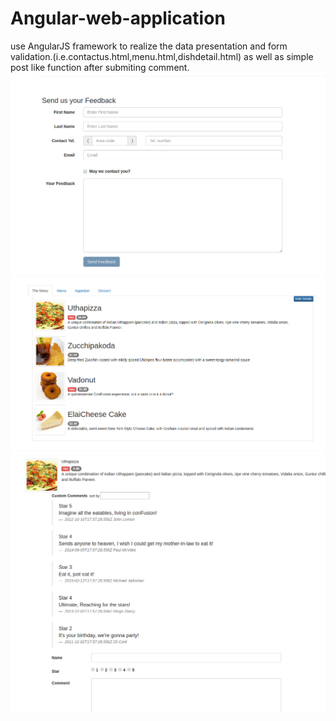 # Angular-web-application
use AngularJS framework to realize the data presentation and form validation.(i.e.contactus.html,menu.html,dishdetail.html)
as well as simple post like function after submiting comment.
<img src='1.png'>
<img src='2.png'>
<img src='3.png'>
